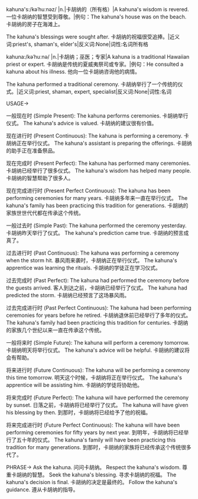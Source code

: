 kahuna's:/kəˈhuːnəz/
|n.|卡胡纳的（所有格）|A kahuna's wisdom is revered.  一位卡胡纳的智慧受到尊敬。|例句：The kahuna's house was on the beach. 卡胡纳的房子在海滩上。

The kahuna's blessings were sought after. 卡胡纳的祝福很受追捧。|近义词:priest's, shaman's, elder's|反义词:None|词性:名词所有格

kahuna:/kəˈhuːnə/
|n.|卡胡纳；巫医；专家|A kahuna is a traditional Hawaiian priest or expert. 卡胡纳是传统的夏威夷祭司或专家。|例句：He consulted a kahuna about his illness. 他向一位卡胡纳咨询他的病情。

The kahuna performed a traditional ceremony. 卡胡纳举行了一个传统的仪式。|近义词:priest, shaman, expert, specialist|反义词:None|词性:名词


USAGE->

一般现在时 (Simple Present):
The kahuna performs ceremonies. 卡胡纳举行仪式。
The kahuna's advice is valued. 卡胡纳的建议很有价值。

现在进行时 (Present Continuous):
The kahuna is performing a ceremony. 卡胡纳正在举行仪式。
The kahuna's assistant is preparing the offerings. 卡胡纳的助手正在准备祭品。

现在完成时 (Present Perfect):
The kahuna has performed many ceremonies. 卡胡纳已经举行了很多仪式。
The kahuna's wisdom has helped many people. 卡胡纳的智慧帮助了很多人。

现在完成进行时 (Present Perfect Continuous):
The kahuna has been performing ceremonies for many years. 卡胡纳多年来一直在举行仪式。
The kahuna's family has been practicing this tradition for generations. 卡胡纳的家族世世代代都在传承这个传统。

一般过去时 (Simple Past):
The kahuna performed the ceremony yesterday. 卡胡纳昨天举行了仪式。
The kahuna's prediction came true. 卡胡纳的预言成真了。

过去进行时 (Past Continuous):
The kahuna was performing a ceremony when the storm hit.  暴风雨来袭时，卡胡纳正在举行仪式。
The kahuna's apprentice was learning the rituals. 卡胡纳的学徒正在学习仪式。

过去完成时 (Past Perfect):
The kahuna had performed the ceremony before the guests arrived. 客人到达之前，卡胡纳已经举行了仪式。
The kahuna had predicted the storm. 卡胡纳已经预言了这场暴风雨。

过去完成进行时 (Past Perfect Continuous):
The kahuna had been performing ceremonies for years before he retired. 卡胡纳退休前已经举行了多年的仪式。
The kahuna's family had been practicing this tradition for centuries. 卡胡纳的家族几个世纪以来一直在传承这个传统。

一般将来时 (Simple Future):
The kahuna will perform a ceremony tomorrow. 卡胡纳明天将举行仪式。
The kahuna's advice will be helpful. 卡胡纳的建议将会有帮助。

将来进行时 (Future Continuous):
The kahuna will be performing a ceremony this time tomorrow. 明天这个时候，卡胡纳将正在举行仪式。
The kahuna's apprentice will be assisting him. 卡胡纳的学徒将协助他。

将来完成时 (Future Perfect):
The kahuna will have performed the ceremony by sunset. 日落之前，卡胡纳将已经举行了仪式。
The kahuna will have given his blessing by then. 到那时，卡胡纳将已经给予了他的祝福。

将来完成进行时 (Future Perfect Continuous):
The kahuna will have been performing ceremonies for fifty years by next year. 到明年，卡胡纳将已经举行了五十年的仪式。
The kahuna's family will have been practicing this tradition for many generations. 到那时，卡胡纳的家族将已经传承这个传统很多代了。


PHRASE->
Ask the kahuna.  问问卡胡纳。
Respect the kahuna's wisdom. 尊重卡胡纳的智慧。
Seek the kahuna's blessing. 寻求卡胡纳的祝福。
The kahuna's decision is final. 卡胡纳的决定是最终的。
Follow the kahuna's guidance.  遵从卡胡纳的指导。
